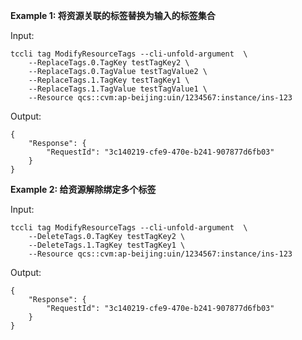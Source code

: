 **Example 1: 将资源关联的标签替换为输入的标签集合**



Input: 

```
tccli tag ModifyResourceTags --cli-unfold-argument  \
    --ReplaceTags.0.TagKey testTagKey2 \
    --ReplaceTags.0.TagValue testTagValue2 \
    --ReplaceTags.1.TagKey testTagKey1 \
    --ReplaceTags.1.TagValue testTagValue1 \
    --Resource qcs::cvm:ap-beijing:uin/1234567:instance/ins-123
```

Output: 
```
{
    "Response": {
        "RequestId": "3c140219-cfe9-470e-b241-907877d6fb03"
    }
}
```

**Example 2: 给资源解除绑定多个标签**



Input: 

```
tccli tag ModifyResourceTags --cli-unfold-argument  \
    --DeleteTags.0.TagKey testTagKey2 \
    --DeleteTags.1.TagKey testTagKey1 \
    --Resource qcs::cvm:ap-beijing:uin/1234567:instance/ins-123
```

Output: 
```
{
    "Response": {
        "RequestId": "3c140219-cfe9-470e-b241-907877d6fb03"
    }
}
```

